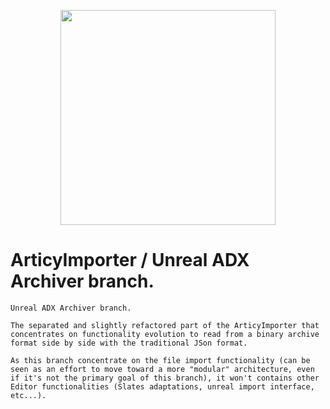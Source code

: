 <p align="center">
  <img height="344" src="https://www.articy.com/articy-importer/unreal/ad_importer_large.png">
</p>

# ArticyImporter / Unreal ADX Archiver branch.

	Unreal ADX Archiver branch.
	
	The separated and slightly refactored part of the ArticyImporter that concentrates on functionality evolution to read from a binary archive format side by side with the traditional JSon format.
	
	As this branch concentrate on the file import functionality (can be seen as an effort to move toward a more "modular" architecture, even if it's not the primary goal of this branch), it won't contains other Editor functionalities (Slates adaptations, unreal import interface, etc...).